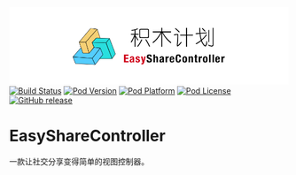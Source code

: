 ![logo](logo.png)
[![Build Status](http://img.shields.io/travis/pcjbird/EasyShareController/master.svg?style=flat)](https://travis-ci.org/pcjbird/EasyShareController)
[![Pod Version](http://img.shields.io/cocoapods/v/EasyShareController.svg?style=flat)](http://cocoadocs.org/docsets/EasyShareController/)
[![Pod Platform](http://img.shields.io/cocoapods/p/EasyShareController.svg?style=flat)](http://cocoadocs.org/docsets/EasyShareController/)
[![Pod License](http://img.shields.io/cocoapods/l/EasyShareController.svg?style=flat)](https://www.apache.org/licenses/LICENSE-2.0.html)
[![GitHub release](https://img.shields.io/github/release/pcjbird/EasyShareController.svg)](https://github.com/pcjbird/EasyShareController/releases)

# EasyShareController
一款让社交分享变得简单的视图控制器。
